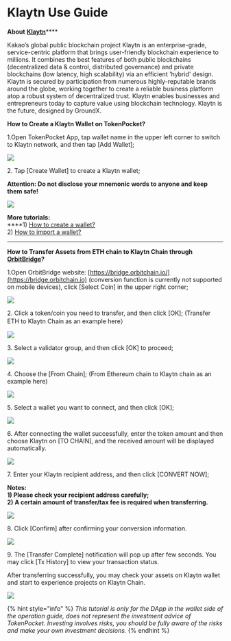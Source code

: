 # Klaytn Use Guide

**About** [**Klaytn**](https://www.klaytn.com)****

Kakao’s global public blockchain project Klaytn is an enterprise-grade, service-centric platform that brings user-friendly blockchain experience to millions. It combines the best features of both public blockchains (decentralized data & control, distributed governance) and private blockchains (low latency, high scalability) via an efficient 'hybrid' design. Klaytn is secured by participation from numerous highly-reputable brands around the globe, working together to create a reliable business platform atop a robust system of decentralized trust. Klaytn enables businesses and entrepreneurs today to capture value using blockchain technology. Klaytn is the future, designed by GroundX.

**How to Create a Klaytn Wallet on TokenPocket?**

1.Open TokenPocket App, tap wallet name in the upper left corner to switch to Klaytn network, and then tap \[Add Wallet];

![](../../.gitbook/assets/en01.jpg)

2\. Tap \[Create Wallet] to create a Klaytn wallet;

**Attention: Do not disclose your mnemonic words to anyone and keep them safe!**

![](../../.gitbook/assets/en1.jpg)

**More tutorials:**\
****1) [How to create a wallet?](https://tphelp.gitbook.io/en/wallet-management/how-to-create-a-wallet)\
2\) [How to import a wallet?](https://tphelp.gitbook.io/en/wallet-management/how-to-import-a-wallet)

****

**How to Transfer Assets from ETH chain to Klaytn Chain through** [**OrbitBridge**](https://bridge.orbitchain.io)**?**

1.Open OrbitBridge website: [https://bridge.orbitchain.io/](https://bridge.orbitchain.io) (conversion function is currently not supported on mobile devices), click \[Select Coin] in the upper right corner;

![](../../.gitbook/assets/o1.png)

2\. Click a token/coin you need to transfer, and then click \[OK]; (Transfer ETH to Klaytn Chain as an example here）

![](../../.gitbook/assets/cha-ru-2.png)

3\. Select a validator group, and then click \[OK] to proceed;

![](../../.gitbook/assets/cha-ru-3.jpg)

4\. Choose the \[From Chain]; (From Ethereum chain to Klaytn chain as an example here)&#x20;

![](../../.gitbook/assets/o2.png)

5\. Select a wallet you want to connect, and then click \[OK];

![](../../.gitbook/assets/lian-jie-qian-bao-en.jpg)

6\. After connecting the wallet successfully, enter the token amount and then choose Klaytn on \[TO CHAIN], and the received amount will be displayed automatically.

![](../../.gitbook/assets/o3.png)

7\. Enter your Klaytn recipient address, and then click \[CONVERT NOW];

**Notes:**\
&#x20;**1) Please check your recipient address carefully;**\
**2)  A certain amount of transfer/tax fee is required when transferring.**

![](../../.gitbook/assets/o4.png)

8\. Click \[Confirm] after confirming your conversion information.

![](../../.gitbook/assets/o5.png)

9\. The \[Transfer Complete] notification will pop up after few seconds. You may click \[Tx History] to view your transaction status.

After transferring successfully, you may check your assets on Klaytn wallet and start to experience projects on Klaytn Chain.

![](../../.gitbook/assets/o7.png)

{% hint style="info" %}
_This tutorial is only for the DApp in the wallet side of the operation guide, does not represent the investment advice of TokenPocket. Investing involves risks, you should be fully aware of the risks and make your own investment decisions._
{% endhint %}
